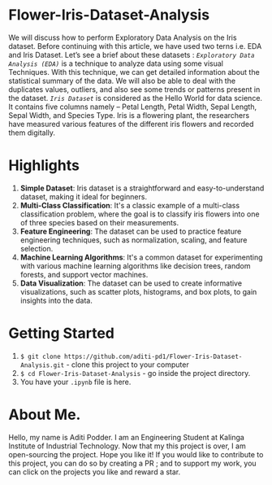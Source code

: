 # Flower-Iris-Dataset-Analysis
We will discuss how to perform Exploratory Data Analysis on the Iris dataset. Before continuing with this article, we have used two terns i.e. EDA and Iris Dataset. Let’s see a brief about these datasets :
_`Exploratory Data Analysis (EDA)`_ is a technique to analyze data using some visual Techniques. With this technique, we can get detailed information about the statistical summary of the data. We will also be able to deal with the duplicates values, outliers, and also see some trends or patterns present in the dataset.
_`Iris Dataset`_ is considered as the Hello World for data science. It contains five columns namely – Petal Length, Petal Width, Sepal Length, Sepal Width, and Species Type. Iris is a flowering plant, the researchers have measured various features of the different iris flowers and recorded them digitally.

# Highlights
1. __Simple Dataset__: Iris dataset is a straightforward and easy-to-understand dataset, making it ideal for beginners.
2. __Multi-Class Classification__: It's a classic example of a multi-class classification problem, where the goal is to classify iris flowers into one of three species based on their measurements.
3. __Feature Engineering__: The dataset can be used to practice feature engineering techniques, such as normalization, scaling, and feature selection.
4. __Machine Learning Algorithms__: It's a common dataset for experimenting with various machine learning algorithms like decision trees, random forests, and support vector machines.
5. __Data Visualization__: The dataset can be used to create informative visualizations, such as scatter plots, histograms, and box plots, to gain insights into the data.

# Getting Started
1. `$ git clone https://github.com/aditi-pd1/Flower-Iris-Dataset-Analysis.git` - clone this project to your computer
2. `$ cd Flower-Iris-Dataset-Analysis` - go inside the project directory.
3. You have your `.ipynb` file is here.

# About Me.
Hello, my name is Aditi Podder. I am an Engineering Student at Kalinga Institute of Industrial Technology. Now that my this project is over, I am open-sourcing the project. Hope you like it!
If you would like to contribute to this project, you can do so by creating a PR ; and to support my work, you can click on the projects you like and reward a star.

